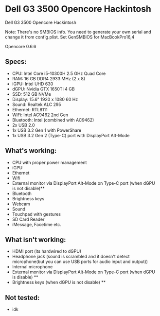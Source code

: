 # Dell G3 3500 Opencore Hackintosh
Dell G3 3500 Opencore Hackintosh


Note: There's no SMBIOS info. You need to generate your own serial and change it from config.plist. Set GenSMBIOS for MacBookPro16,4


Opencore 0.6.6

## Specs: 

- CPU: Intel Core i5-10300H 2.5 GHz Quad Core
- RAM: 16 GB DDR4 2933 MHz (2 x 8)
- iGPU: Intel UHD 630
- dGPU: Nvidia GTX 1650Ti 4 GB
- SSD: 512 GB NVMe
- Display: 15.6" 1920 x 1080 60 Hz
- Sound: Realtek ALC 295
- Ethernet: RTL8111
- WiFi: Intel AC9462 2nd Gen
- Bluetooth: Intel (combined with AC9462)
- 2x USB 2.0
- 1x USB 3.2 Gen 1 with PowerShare
- 1x USB 3.2 Gen 2 (Type-C) port with DisplayPort Alt-Mode 

## What's working:

- CPU with proper power management
- iGPU
- Ethernet
- Wifi
- External monitor via DisplayPort Alt-Mode on Type-C port (when dGPU is not disable)**
- Bluetooth
- Brightness keys
- Webcam
- Sound
- Touchpad with gestures
- SD Card Reader
- iMessage, Facetime etc.

## What isn't working:

- HDMI port (its hardwired to dGPU)
- Headphone jack (sound is scrambled and it doesn't detect microphone(but you can use USB ports for audio input and output))
- Internal microphone
- External monitor via DisplayPort Alt-Mode on Type-C port (when dGPU is disable) **
- Brightness keys (when dGPU is not disable) **

## Not tested:

- idk

